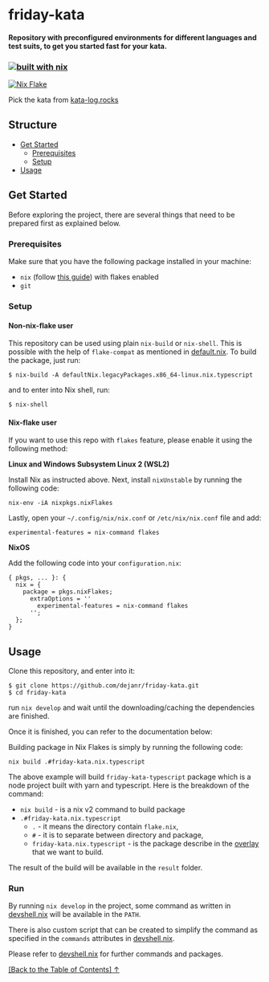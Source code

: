 # friday-kata

#### Repository with preconfigured environments for different languages and test suits, to get you started fast for your kata.

### [![built with nix](https://builtwithnix.org/badge.svg)](https://builtwithnix.org)

[![Nix Flake](https://github.com/dejanr/friday-kata/actions/workflows/nix-flake.yml/badge.svg)](https://github.com/dejanr/friday-kata/actions/workflows/nix-flake.yml)

Pick the kata from [kata-log.rocks](https://kata-log.rocks/)

## Structure

- [Get Started](#get-started)
  - [Prerequisites](#prerequisites)
  - [Setup](#setup)
- [Usage](#usage)

## Get Started

Before exploring the project, there are several things that need to be prepared first as explained below.

### Prerequisites

Make sure that you have the following package installed in your machine:

- `nix` (follow [this guide](https://nixos.wiki/wiki/Nix_Installation_Guide)) with flakes enabled
- `git`

### Setup

#### Non-nix-flake user

This repository can be used using plain `nix-build` or `nix-shell`. This is possible with the help of `flake-compat` as mentioned in [default.nix](./default.nix). To build the package, just run:

```
$ nix-build -A defaultNix.legacyPackages.x86_64-linux.nix.typescript
```

and to enter into Nix shell, run:

```
$ nix-shell
```

#### Nix-flake user

If you want to use this repo with `flakes` feature, please enable it using the following method:

**Linux and Windows Subsystem Linux 2 (WSL2)**

Install Nix as instructed above. Next, install `nixUnstable` by running the following code:

```
nix-env -iA nixpkgs.nixFlakes
```

Lastly, open your `~/.config/nix/nix.conf` or `/etc/nix/nix.conf` file and add:

```
experimental-features = nix-command flakes
```

**NixOS**

Add the following code into your `configuration.nix`:

```
{ pkgs, ... }: {
  nix = {
    package = pkgs.nixFlakes;
      extraOptions = ''
        experimental-features = nix-command flakes
      '';
  };
}
```

## Usage

Clone this repository, and enter into it:

```
$ git clone https://github.com/dejanr/friday-kata.git
$ cd friday-kata
```

run `nix develop` and wait until the downloading/caching the dependencies are finished.

Once it is finished, you can refer to the documentation below:

Building package in Nix Flakes is simply by running the following code:

```
nix build .#friday-kata.nix.typescript
```

The above example will build `friday-kata-typescript` package which is a node project built with yarn and typescript. Here is the breakdown of the command:

- `nix build` - is a nix v2 command to build package
- `.#friday-kata.nix.typescript`
  - `.` - it means the directory contain `flake.nix`,
  - `#` - it is to separate between directory and package,
  - `friday-kata.nix.typescript` - is the package describe in the [overlay](overlay.nix) that we want to build.

The result of the build will be available in the `result` folder.

### **Run**

By running `nix develop` in the project, some command as written in [devshell.nix](devshell.nix) will be available in the `PATH`.

There is also custom script that can be created to simplify the command as specified in the `commands` attributes in [devshell.nix](devshell.nix).

Please refer to [devshell.nix](devshell.nix) for further commands and packages.

[[Back to the Table of Contents] ↑](#structure)

